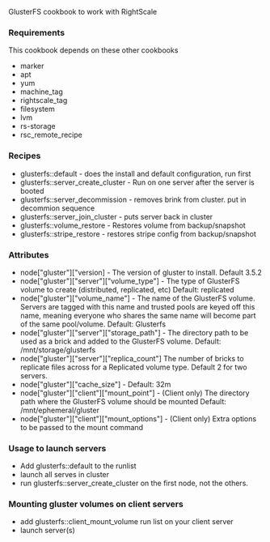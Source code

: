 GlusterFS cookbook to work with RightScale

### Requirements
This cookbook depends on these other cookbooks
* marker
* apt
* yum
* machine_tag 
* rightscale_tag
* filesystem
* lvm
* rs-storage
* rsc_remote_recipe


### Recipes
* glusterfs::default - does the install and default configuration, run first
* glusterfs::server_create_cluster - Run on one server after the server is booted
* glusterfs::server_decommission - removes brink from cluster. put in decommion sequence
* glusterfs::server_join_cluster - puts server back in cluster
* glusterfs::volume_restore - Restores volume from backup/snapshot
* glusterfs::stripe_restore - restores stripe config from backup/snapshot

### Attributes
* node["gluster"]["version] - The version of gluster to install.  Default 3.5.2
* node["gluster"]["server"]["volume_type"] - The type of GlusterFS volume to create 
(distributed, replicated, etc)  Default: replicated
* node["gluster"]["volume_name"] - The name of the GlusterFS volume. Servers are 
tagged with this name and trusted pools are keyed off this name, meaning everyone 
who shares the same name will become part of the same pool/volume.  Default: Glusterfs
* node["gluster"]["server"]["storage_path"] - The directory path to be used as a brick 
and added to the GlusterFS volume. Default: /mnt/storage/glusterfs
* node["gluster"]["server"]["replica_count"] The number of bricks to replicate files 
across for a Replicated volume type.  Default 2 for two servers.  
* node["gluster"]["cache_size"] - Default: 32m 
* node["gluster"]["client"]["mount_point"] - (Client only) The directory path 
where the GlusterFS volume should be mounted Default: /mnt/ephemeral/gluster 
* node["gluster"]["client"]["mount_options"] - (Client only) Extra options to be passed to the mount command

### Usage to launch servers
* Add glusterfs::default to the runlist
* launch all serves in cluster
* run glusterfs::server_create_cluster on the first node, not the others.

### Mounting gluster volumes on client servers
* add glusterfs::client_mount_volume run list on your client server
* launch server(s)
